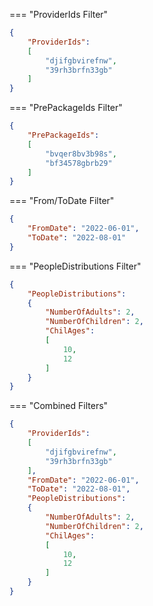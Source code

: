 === "ProviderIds Filter"

``` json
{
    "ProviderIds": 
    [
        "djifgbvirefnw",
        "39rh3brfn33gb"
    ]
}
```

=== "PrePackageIds Filter"

``` json
{
    "PrePackageIds": 
    [
        "bvqer8bv3b98s",
        "bf34578gbrb29"
    ]
}
```

=== "From/ToDate Filter"

``` json
{
    "FromDate": "2022-06-01",
    "ToDate": "2022-08-01"
}
```

=== "PeopleDistributions Filter"

``` json
{
    "PeopleDistributions": 
    {
        "NumberOfAdults": 2,
        "NumberOfChildren": 2,
        "ChilAges": 
        [
            10,
            12
        ]
    }
}
```

=== "Combined Filters"

``` json
{
    "ProviderIds": 
    [
        "djifgbvirefnw",
        "39rh3brfn33gb"
    ],
    "FromDate": "2022-06-01",
    "ToDate": "2022-08-01",
    "PeopleDistributions": 
    {
        "NumberOfAdults": 2,
        "NumberOfChildren": 2,
        "ChilAges": 
        [
            10,
            12
        ]
    }
}
```
